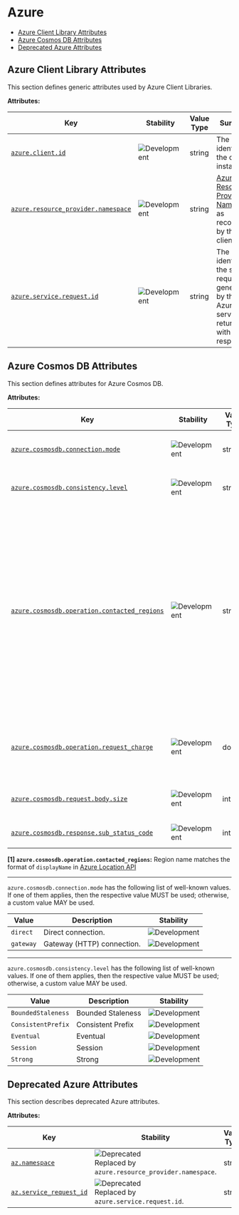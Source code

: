 <!-- NOTE: THIS FILE IS AUTOGENERATED. DO NOT EDIT BY HAND. -->
<!-- see templates/registry/markdown/attribute_namespace.md.j2 -->

# Azure

- [Azure Client Library Attributes](#azure-client-library-attributes)
- [Azure Cosmos DB Attributes](#azure-cosmos-db-attributes)
- [Deprecated Azure Attributes](#deprecated-azure-attributes)

## Azure Client Library Attributes

This section defines generic attributes used by Azure Client Libraries.

**Attributes:**

| Key | Stability | Value Type | Summary | Example Values |
|---|---|---|---|---|
| <a id="azure-client-id" href="#azure-client-id">`azure.client.id`</a> | ![Development](https://img.shields.io/badge/-development-blue) | string | The unique identifier of the client instance. | `3ba4827d-4422-483f-b59f-85b74211c11d`; `storage-client-1` |
| <a id="azure-resource-provider-namespace" href="#azure-resource-provider-namespace">`azure.resource_provider.namespace`</a> | ![Development](https://img.shields.io/badge/-development-blue) | string | [Azure Resource Provider Namespace](https://learn.microsoft.com/azure/azure-resource-manager/management/azure-services-resource-providers) as recognized by the client. | `Microsoft.Storage`; `Microsoft.KeyVault`; `Microsoft.ServiceBus` |
| <a id="azure-service-request-id" href="#azure-service-request-id">`azure.service.request.id`</a> | ![Development](https://img.shields.io/badge/-development-blue) | string | The unique identifier of the service request. It's generated by the Azure service and returned with the response. | `00000000-0000-0000-0000-000000000000` |

## Azure Cosmos DB Attributes

This section defines attributes for Azure Cosmos DB.

**Attributes:**

| Key | Stability | Value Type | Summary | Example Values |
|---|---|---|---|---|
| <a id="azure-cosmosdb-connection-mode" href="#azure-cosmosdb-connection-mode">`azure.cosmosdb.connection.mode`</a> | ![Development](https://img.shields.io/badge/-development-blue) | string | Cosmos client connection mode. | `gateway`; `direct` |
| <a id="azure-cosmosdb-consistency-level" href="#azure-cosmosdb-consistency-level">`azure.cosmosdb.consistency.level`</a> | ![Development](https://img.shields.io/badge/-development-blue) | string | Account or request [consistency level](https://learn.microsoft.com/azure/cosmos-db/consistency-levels). | `Eventual`; `ConsistentPrefix`; `BoundedStaleness`; `Strong`; `Session` |
| <a id="azure-cosmosdb-operation-contacted-regions" href="#azure-cosmosdb-operation-contacted-regions">`azure.cosmosdb.operation.contacted_regions`</a> | ![Development](https://img.shields.io/badge/-development-blue) | string[] | List of regions contacted during operation in the order that they were contacted. If there is more than one region listed, it indicates that the operation was performed on multiple regions i.e. cross-regional call. [1] | `["North Central US", "Australia East", "Australia Southeast"]` |
| <a id="azure-cosmosdb-operation-request-charge" href="#azure-cosmosdb-operation-request-charge">`azure.cosmosdb.operation.request_charge`</a> | ![Development](https://img.shields.io/badge/-development-blue) | double | The number of request units consumed by the operation. | `46.18`; `1.0` |
| <a id="azure-cosmosdb-request-body-size" href="#azure-cosmosdb-request-body-size">`azure.cosmosdb.request.body.size`</a> | ![Development](https://img.shields.io/badge/-development-blue) | int | Request payload size in bytes. |  |
| <a id="azure-cosmosdb-response-sub-status-code" href="#azure-cosmosdb-response-sub-status-code">`azure.cosmosdb.response.sub_status_code`</a> | ![Development](https://img.shields.io/badge/-development-blue) | int | Cosmos DB sub status code. | `1000`; `1002` |

**[1] `azure.cosmosdb.operation.contacted_regions`:** Region name matches the format of `displayName` in [Azure Location API](https://learn.microsoft.com/rest/api/resources/subscriptions/list-locations)

---

`azure.cosmosdb.connection.mode` has the following list of well-known values. If one of them applies, then the respective value MUST be used; otherwise, a custom value MAY be used.

| Value  | Description | Stability |
|---|---|---|
| `direct` | Direct connection. | ![Development](https://img.shields.io/badge/-development-blue) |
| `gateway` | Gateway (HTTP) connection. | ![Development](https://img.shields.io/badge/-development-blue) |

---

`azure.cosmosdb.consistency.level` has the following list of well-known values. If one of them applies, then the respective value MUST be used; otherwise, a custom value MAY be used.

| Value  | Description | Stability |
|---|---|---|
| `BoundedStaleness` | Bounded Staleness | ![Development](https://img.shields.io/badge/-development-blue) |
| `ConsistentPrefix` | Consistent Prefix | ![Development](https://img.shields.io/badge/-development-blue) |
| `Eventual` | Eventual | ![Development](https://img.shields.io/badge/-development-blue) |
| `Session` | Session | ![Development](https://img.shields.io/badge/-development-blue) |
| `Strong` | Strong | ![Development](https://img.shields.io/badge/-development-blue) |

## Deprecated Azure Attributes

This section describes deprecated Azure attributes.

**Attributes:**

| Key | Stability | Value Type | Summary | Example Values |
|---|---|---|---|---|
| <a id="az-namespace" href="#az-namespace">`az.namespace`</a> | ![Deprecated](https://img.shields.io/badge/-deprecated-red)<br>Replaced by `azure.resource_provider.namespace`. | string | Deprecated, use `azure.resource_provider.namespace` instead. | `Microsoft.Storage`; `Microsoft.KeyVault`; `Microsoft.ServiceBus` |
| <a id="az-service-request-id" href="#az-service-request-id">`az.service_request_id`</a> | ![Deprecated](https://img.shields.io/badge/-deprecated-red)<br>Replaced by `azure.service.request.id`. | string | Deprecated, use `azure.service.request.id` instead. | `00000000-0000-0000-0000-000000000000` |
